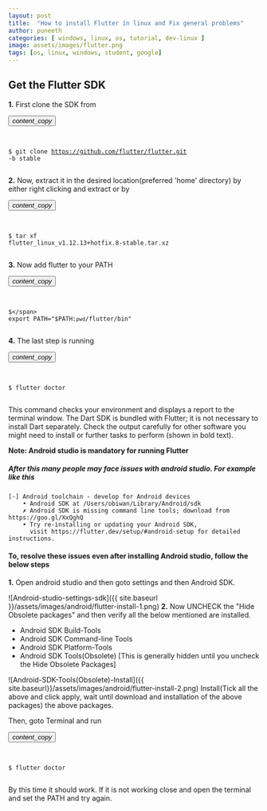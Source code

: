 ```yaml
---
layout: post
title:  "How to install Flutter in linux and Fix general problems"
author: puneeth
categories: [ windows, linux, os, tutorial, dev-linux ]
image: assets/images/flutter.png
tags: [os, linux, windows, student, google]
---
```


## Get the Flutter SDK

**1.** First clone the SDK from
<div class="highlight highlighter-rouge">
<div class="code-excerpt__code "><button class="code-excerpt__copy-btn btn" type="button" data-toggle="tooltip" title="" data-clipboard-text="git clone https://github.com/flutter/flutter.git -b stable" data-original-title="Copy code">  <i class="material-icons">content_copy</i></button>
<pre class="highlight">

<code><span class="gp">$</span> git clone https://github.com/flutter/flutter.git -b stable 
</code></pre>
</div>
</div>

**2.** Now, extract it in the desired location(preferred 'home' directory) by either right clicking and extract or by 
<div class="highlight highlighter-rouge">
<div class="code-excerpt__code "><button class="code-excerpt__copy-btn btn" type="button" data-toggle="tooltip" title="" data-clipboard-text="tar xf flutter_linux_v1.12.13+hotfix.8-stable.tar.xz" data-original-title="Copy code">  <i class="material-icons">content_copy</i></button>
<pre class="highlight">

<code><span class="gp">$</span> tar xf flutter_linux_v1.12.13+hotfix.8-stable.tar.xz
</code></pre>
</div>
</div>

**3.** Now add flutter to your PATH
<div class="highlight highlighter-rouge">
<div class="code-excerpt__code "><button class="code-excerpt__copy-btn btn" type="button" data-toggle="tooltip" title="" data-clipboard-text='export PATH="$PATH:`pwd`/flutter/bin"' data-original-title="Copy code">  <i class="material-icons">content_copy</i></button>
<pre class="highlight">

<code><span class="gp">$</span> export PATH="$PATH:`pwd`/flutter/bin"
</code></pre>
</div>
</div>

**4.** The last step is running
<div class="highlight highlighter-rouge">
<div class="code-excerpt__code "><button class="code-excerpt__copy-btn btn" type="button" data-toggle="tooltip" title="" data-clipboard-text="flutter doctor" data-original-title="Copy code">  <i class="material-icons">content_copy</i></button>
<pre class="highlight">

<code><span class="gp">$</span> flutter doctor
</code></pre>
</div>
</div>

This command checks your environment and displays a report to the terminal window. The Dart SDK is bundled with Flutter; it is not necessary to install Dart separately. Check the output carefully for other software you might need to install or further tasks to perform (shown in bold text).

**Note: Android studio is mandatory for running Flutter**

##### After this many people may face issues with android studio. For example like this
```
[-] Android toolchain - develop for Android devices
    • Android SDK at /Users/obiwan/Library/Android/sdk
    ✗ Android SDK is missing command line tools; download from https://goo.gl/XxQghQ
    • Try re-installing or updating your Android SDK,
      visit https://flutter.dev/setup/#android-setup for detailed instructions.
```

#### To, resolve these issues even after installing Android studio, follow the below steps

**1.** Open android studio and then goto settings and then Android SDK.

![Android-studio-settings-sdk]({{ site.baseurl }}/assets/images/android/flutter-install-1.png)
**2.** Now UNCHECK the "Hide Obsolete packages" and then verify all the below mentioned are installed.
+ Android SDK Build-Tools
+ Android SDK Command-line Tools
+ Android SDK Platform-Tools
+ Android SDK Tools(Obsolete) [This is generally hidden until you uncheck the Hide Obsolete Packages]

![Android-SDK-Tools(Obsolete)-Install]({{ site.baseurl}}/assets/images/android/flutter-install-2.png)
Install(Tick all the above and click apply, wait until download and installation of the above packages) the above packages.

Then, goto Terminal and run
<div class="highlight highlighter-rouge">
<div class="code-excerpt__code "><button class="code-excerpt__copy-btn btn" type="button" data-toggle="tooltip" title="" data-clipboard-text="flutter doctor" data-original-title="Copy code">  <i class="material-icons">content_copy</i></button>
<pre class="highlight">

<code><span class="gp">$</span> flutter doctor
</code></pre>
</div>
</div>

By this time it should work. If it is not working close and open the terminal and set the PATH and try again.

